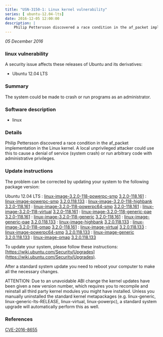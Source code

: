 ```yaml
---
title: "USN-3150-1: Linux kernel vulnerability"
series: [ ubuntu-12.04-lts]
date: 2016-12-05 12:00:00
description: |
    Philip Pettersson discovered a race condition in the af_packet implementation in the Linux kernel. A local unprivileged attacker could use this to cause a denial of service (system crash) or run arbitrary code with administrative privileges. 
--- 
```

 
 

*05 December 2016*

### linux vulnerability

A security issue affects these releases of Ubuntu and its derivatives:

* Ubuntu 12.04 LTS

### Summary

The system could be made to crash or run programs as an administrator. 

### Software description

* linux 

### Details

Philip Pettersson discovered a race condition in the af_packet implementation in the Linux kernel. A local unprivileged attacker could use this to cause a denial of service (system crash) or run arbitrary code with administrative privileges. 

### Update instructions

The problem can be corrected by updating your system to the following package version:

Ubuntu 12.04 LTS
 : [linux-image-3.2.0-118-powerpc-smp](https://launchpad.net/ubuntu/+source/linux) <span> [3.2.0-118.161](https://launchpad.net/ubuntu/+source/linux/3.2.0-118.161) </span> 
 : [linux-image-powerpc-smp](https://launchpad.net/ubuntu/+source/linux) <span> [3.2.0.118.133](https://launchpad.net/ubuntu/+source/linux/3.2.0-118.161) </span> 
 : [linux-image-3.2.0-118-highbank](https://launchpad.net/ubuntu/+source/linux) <span> [3.2.0-118.161](https://launchpad.net/ubuntu/+source/linux/3.2.0-118.161) </span> 
 : [linux-image-3.2.0-118-powerpc64-smp](https://launchpad.net/ubuntu/+source/linux) <span> [3.2.0-118.161](https://launchpad.net/ubuntu/+source/linux/3.2.0-118.161) </span> 
 : [linux-image-3.2.0-118-virtual](https://launchpad.net/ubuntu/+source/linux) <span> [3.2.0-118.161](https://launchpad.net/ubuntu/+source/linux/3.2.0-118.161) </span> 
 : [linux-image-3.2.0-118-generic-pae](https://launchpad.net/ubuntu/+source/linux) <span> [3.2.0-118.161](https://launchpad.net/ubuntu/+source/linux/3.2.0-118.161) </span> 
 : [linux-image-3.2.0-118-generic](https://launchpad.net/ubuntu/+source/linux) <span> [3.2.0-118.161](https://launchpad.net/ubuntu/+source/linux/3.2.0-118.161) </span> 
 : [linux-image-generic-pae](https://launchpad.net/ubuntu/+source/linux) <span> [3.2.0.118.133](https://launchpad.net/ubuntu/+source/linux/3.2.0-118.161) </span> 
 : [linux-image-highbank](https://launchpad.net/ubuntu/+source/linux) <span> [3.2.0.118.133](https://launchpad.net/ubuntu/+source/linux/3.2.0-118.161) </span> 
 : [linux-image-3.2.0-118-omap](https://launchpad.net/ubuntu/+source/linux) <span> [3.2.0-118.161](https://launchpad.net/ubuntu/+source/linux/3.2.0-118.161) </span> 
 : [linux-image-virtual](https://launchpad.net/ubuntu/+source/linux) <span> [3.2.0.118.133](https://launchpad.net/ubuntu/+source/linux/3.2.0-118.161) </span> 
 : [linux-image-powerpc64-smp](https://launchpad.net/ubuntu/+source/linux) <span> [3.2.0.118.133](https://launchpad.net/ubuntu/+source/linux/3.2.0-118.161) </span> 
 : [linux-image-generic](https://launchpad.net/ubuntu/+source/linux) <span> [3.2.0.118.133](https://launchpad.net/ubuntu/+source/linux/3.2.0-118.161) </span> 
 : [linux-image-omap](https://launchpad.net/ubuntu/+source/linux) <span> [3.2.0.118.133](https://launchpad.net/ubuntu/+source/linux/3.2.0-118.161) </span> 

To update your system, please follow these instructions: [https://wiki.ubuntu.com/Security/Upgrades](https://wiki.ubuntu.com/Security/Upgrades).

After a standard system update you need to reboot your computer to make all the necessary changes.

ATTENTION: Due to an unavoidable ABI change the kernel updates have been given a new version number, which requires you to recompile and reinstall all third party kernel modules you might have installed. Unless you manually uninstalled the standard kernel metapackages (e.g. linux-generic, linux-generic-lts-RELEASE, linux-virtual, linux-powerpc), a standard system upgrade will automatically perform this as well. 

### References

 
 [CVE-2016-8655](http://people.ubuntu.com/~ubuntu-security/cve/CVE-2016-8655)
 

